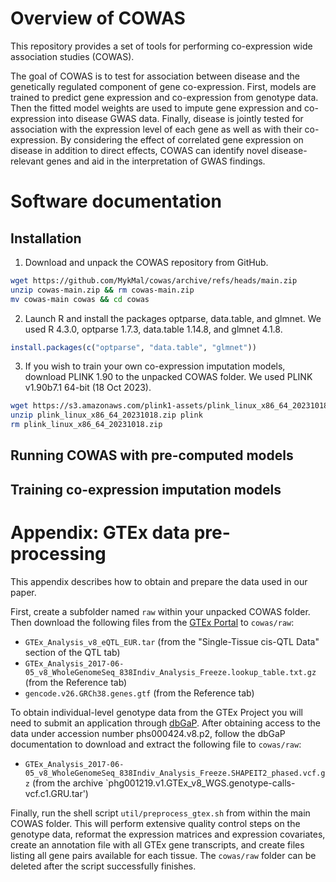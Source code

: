 # Overview of COWAS

This repository provides a set of tools for performing co-expression wide association studies (COWAS).

The goal of COWAS is to test for association between disease and the genetically regulated component of gene co-expression. First, models are trained to predict gene expression and co-expression from genotype data. Then the fitted model weights are used to impute gene expression and co-expression into disease GWAS data. Finally, disease is jointly tested for association with the expression level of each gene as well as with their co-expression. By considering the effect of correlated gene expression on disease in addition to direct effects, COWAS can identify novel disease-relevant genes and aid in the interpretation of GWAS findings.

# Software documentation

## Installation

1. Download and unpack the COWAS repository from GitHub.
```bash
wget https://github.com/MykMal/cowas/archive/refs/heads/main.zip
unzip cowas-main.zip && rm cowas-main.zip
mv cowas-main cowas && cd cowas
```
2. Launch R and install the packages optparse, data.table, and glmnet. We used R 4.3.0, optparse 1.7.3, data.table 1.14.8, and glmnet 4.1.8.
```R
install.packages(c("optparse", "data.table", "glmnet"))
```
3. If you wish to train your own co-expression imputation models, download PLINK 1.90 to the unpacked COWAS folder. We used PLINK v1.90b7.1 64-bit (18 Oct 2023).
```bash
wget https://s3.amazonaws.com/plink1-assets/plink_linux_x86_64_20231018.zip
unzip plink_linux_x86_64_20231018.zip plink
rm plink_linux_x86_64_20231018.zip
```

## Running COWAS with pre-computed models

## Training co-expression imputation models

# Appendix: GTEx data pre-processing

This appendix describes how to obtain and prepare the data used in our paper.

First, create a subfolder named `raw` within your unpacked COWAS folder. Then download the following files from the [GTEx Portal](https://www.gtexportal.org/home/downloads/adult-gtex) to `cowas/raw`:

* `GTEx_Analysis_v8_eQTL_EUR.tar` (from the "Single-Tissue cis-QTL Data" section of the QTL tab)
* `GTEx_Analysis_2017-06-05_v8_WholeGenomeSeq_838Indiv_Analysis_Freeze.lookup_table.txt.gz` (from the Reference tab)
* `gencode.v26.GRCh38.genes.gtf` (from the Reference tab)

To obtain individual-level genotype data from the GTEx Project you will need to submit an application through [dbGaP](https://www.ncbi.nlm.nih.gov/gap/). After obtaining access to the data under accession number phs000424.v8.p2, follow the dbGaP documentation to download and extract the following file to `cowas/raw`:

* `GTEx_Analysis_2017-06-05_v8_WholeGenomeSeq_838Indiv_Analysis_Freeze.SHAPEIT2_phased.vcf.gz` (from the archive `phg001219.v1.GTEx_v8_WGS.genotype-calls-vcf.c1.GRU.tar')

Finally, run the shell script `util/preprocess_gtex.sh` from within the main COWAS folder. This will perform extensive quality control steps on the genotype data, reformat the expression matrices and expression covariates, create an annotation file with all GTEx gene transcripts, and create files listing all gene pairs available for each tissue. The `cowas/raw` folder can be deleted after the script successfully finishes.

